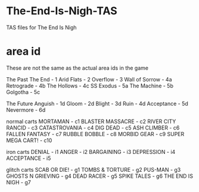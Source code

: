 # The-End-Is-Nigh-TAS
TAS files for The End Is Nigh

# area id

These are not the same as the actual area ids in the game

The Past
The End - 1
Arid Flats - 2
Overflow - 3
Wall of Sorrow - 4a
Retrograde - 4b
The Hollows - 4c
SS Exodus - 5a
The Machine - 5b
Golgotha - 5c

The Future
Anguish - 1d
Gloom - 2d
Blight - 3d
Ruin - 4d
Acceptance - 5d
Nevermore - 6d

normal carts
MORTAMAN - c1
BLASTER MASSACRE - c2
RIVER CITY RANCID - c3
CATASTROVANIA - c4
DIG DEAD - c5
ASH CLIMBER - c6
FALLEN FANTASY - c7
RUBBLE BOBBLE - c8
MORBID GEAR - c9
SUPER MEGA CART! - c10

iron carts
DENIAL - i1
ANGER - i2
BARGAINING - i3
DEPRESSION - i4
ACCEPTANCE - i5

glitch carts
SCAB OR DIE! - g1
TOMBS & TORTURE - g2
PUS-MAN - g3
GHOSTS N GRIEVING - g4
DEAD RACER - g5
SPIKE TALES - g6
THE END IS NIGH - g7
